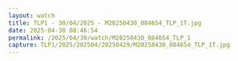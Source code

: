 ```yaml
---
layout: watch
title: TLP1 - 30/04/2025 - M20250430_084654_TLP_1T.jpg
date: 2025-04-30 08:46:54
permalink: /2025/04/30/watch/M20250430_084654_TLP_1
capture: TLP1/2025/202504/20250429/M20250430_084654_TLP_1T.jpg
---
```

